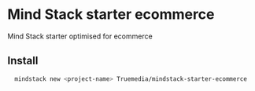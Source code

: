 # Mind Stack starter ecommerce
Mind Stack starter optimised for ecommerce

## Install
```bash
  mindstack new <project-name> Truemedia/mindstack-starter-ecommerce
```

